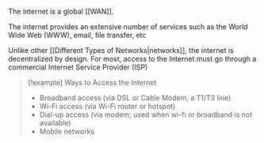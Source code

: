 The internet is a global [[WAN]]. 

The internet provides an extensive number of services such as the World Wide Web (WWW), email, file transfer, etc

Unlike other [[Different Types of Networks|networks]], the internet is decentralized by design. For most, access to the Internet must go through a commercial Internet Service Provider (ISP)

> [!example] Ways to Access the Internet
> - Broadband access (via DSL or Cable Modem, a T1/T3 line)
> - Wi-Fi access (via Wi-Fi router or hotspot)
> - Dial-up access (via modem; used when wi-fi or broadband is not available)
> - Mobile networks
> 